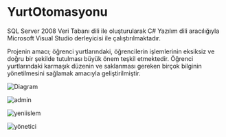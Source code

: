 # YurtOtomasyonu

SQL Server 2008 Veri Tabanı dili ile oluşturularak C# Yazılım dili aracılığıyla Microsoft Visual Studio derleyicisi ile çalıştırılmaktadır. 

Projenin amacı; öğrenci yurtlarındaki, öğrencilerin işlemlerinin eksiksiz ve doğru bir şekilde tutulması büyük önem teşkil etmektedir.
Öğrenci yurtlarındaki karmaşık düzenin ve saklanması gereken birçok bilginin yönetilmesini sağlamak amacıyla geliştirilmiştir.

![Diagram](https://user-images.githubusercontent.com/39992759/85205848-8afa2580-b326-11ea-98a4-13fdb5affb2b.png)

![admin](https://user-images.githubusercontent.com/39992759/85205895-f80dbb00-b326-11ea-8106-f38b154a9363.png)

![yeniislem](https://user-images.githubusercontent.com/39992759/85205911-14115c80-b327-11ea-8d21-21c9b3047490.png)

![yönetici](https://user-images.githubusercontent.com/39992759/85205915-183d7a00-b327-11ea-9b8f-9803e3bf735b.png)
